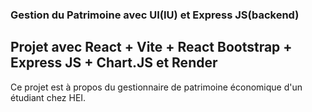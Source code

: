 ### Gestion du Patrimoine avec UI(IU) et Express JS(backend)

## Projet avec React + Vite + React Bootstrap + Express JS + Chart.JS et Render

Ce projet est à propos du gestionnaire de patrimoine économique d'un étudiant chez HEI.